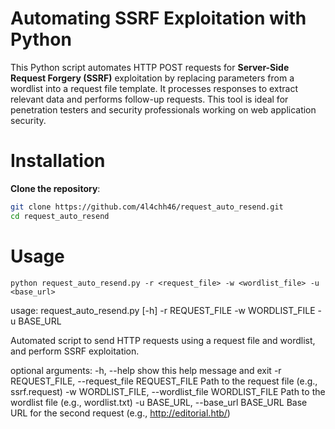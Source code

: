 # Automating SSRF Exploitation with Python

This Python script automates HTTP POST requests for **Server-Side Request Forgery (SSRF)** exploitation by replacing parameters from a wordlist into a request file template. It processes responses to extract relevant data and performs follow-up requests. This tool is ideal for penetration testers and security professionals working on web application security.


# Installation

**Clone the repository**:
   ```bash
   git clone https://github.com/4l4chh46/request_auto_resend.git
   cd request_auto_resend
```

# Usage

```
python request_auto_resend.py -r <request_file> -w <wordlist_file> -u <base_url>

```
usage: request_auto_resend.py [-h] -r REQUEST_FILE -w WORDLIST_FILE -u BASE_URL

Automated script to send HTTP requests using a request file and wordlist, and
perform SSRF exploitation.

optional arguments:
  -h, --help            show this help message and exit
  -r REQUEST_FILE, --request_file REQUEST_FILE
                        Path to the request file (e.g., ssrf.request)
  -w WORDLIST_FILE, --wordlist_file WORDLIST_FILE
                        Path to the wordlist file (e.g., wordlist.txt)
  -u BASE_URL, --base_url BASE_URL
                        Base URL for the second request (e.g.,
                        http://editorial.htb/)
